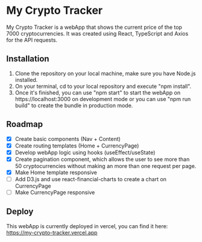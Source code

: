 # My Crypto Tracker

My Crypto Tracker is a webApp that shows the current price of the top 7000 cryptocurrencies. It was created using React, TypeScript and Axios for the API requests.

## Installation

  1. Clone the repository on your local machine, make sure you have Node.js installed.
  2. On your terminal, cd to your local repository and execute "npm install".
  3. Once it's finished, you can use "npm start" to start the webApp on https://localhost:3000 on development mode or you can use "npm run build" to create the bundle in production mode.


## Roadmap

  - [x] Create basic components (Nav + Content)
  - [x] Create routing templates (Home + CurrencyPage)
  - [x] Develop webApp logic using hooks (useEffect/useState)
  - [x] Create pagination component, which allows the user to see more than 50 cryptocurrencies without making an more than one request per page.
  - [x] Make Home template responsive
  - [ ] Add D3.js and use react-financial-charts to create a chart on CurrencyPage
  - [ ] Make CurrencyPage responsive  
  
## Deploy

This webApp is currently deployed in vercel, you can find it here: https://my-crypto-tracker.vercel.app
